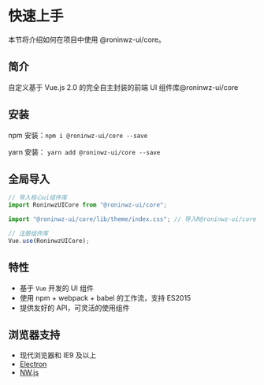 # 快速上手

本节将介绍如何在项目中使用 @roninwz-ui/core。

## 简介

自定义基于 Vue.js 2.0 的完全自主封装的前端 UI 组件库@roninwz-ui/core

## 安装

npm 安装：`npm i @roninwz-ui/core --save`

yarn 安装： `yarn add @roninwz-ui/core --save`

## 全局导入

```js
// 导入核心ui组件库
import RoninwzUICore from "@roninwz-ui/core";

import "@roninwz-ui/core/lib/theme/index.css"; // 导入R@roninwz-ui/core样式

// 注册组件库
Vue.use(RoninwzUICore);
```

## 特性

- 基于 `Vue` 开发的 UI 组件
- 使用 npm + webpack + babel 的工作流，支持 ES2015
- 提供友好的 API，可灵活的使用组件

## 浏览器支持

- 现代浏览器和 IE9 及以上
- [Electron](http://electron.atom.io/)
- [NW.js](http://nwjs.io)

